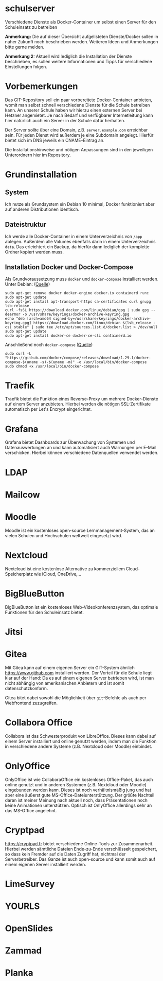 # schulserver
Verschiedene Dienste als Docker-Container um selbst einen Server für den Schuleinsatz zu betreiben

**Anmerkung:** Die auf dieser Übersicht aufgelisteten Dienste/Docker sollen in naher Zukunft noch beschrieben werden. Weiteren Ideen und Anmerkungen bitte gerne melden.

**Anmerkung 2:** Aktuell wird lediglich die Installation der Dienste beschrieben, es sollen weitere Informationen und Tipps für verschiedene Einstellungen folgen.

# Vorbemerkungen
Das GIT-Repository soll ein paar vorbereitete Docker-Container anbieten, womit man selbst schnell verschiedene Dienste für die Schule betreiben kann. An unserer Schule haben wir hierzu einen externen Server bei Hetzner angemietet. Je nach Bedarf und verfügbarer Internetleitung kann hier natürlich auch ein Server in der Schule dafür herhalten.

Der Server sollte über eine Domain, z.B. `server.example.com` erreichbar sein. Für jeden Dienst wird außerdem je eine Subdomain angelegt. Hierfür bietet sich im DNS jeweils ein CNAME-Eintrag an.

Die Installationshinweise und nötigen Anpassungen sind in den jeweiligen Unterordnern hier im Repository.

# Grundinstallation
## System
Ich nutze als Grundsystem ein Debian 10 minimal, Docker funktioniert aber auf anderen Distributionen identisch.

## Dateistruktur
Ich werde alle Docker-Container in einem Unterverzeichnis von `/app` ablegen. Außerdem alle Volumes ebenfalls darin in einem Unterverzeichnis `data`. Das erleichtert ein Backup, da hierfür dann lediglich der komplette Ordner kopiert werden muss.

## Installation Docker und Docker-Compose
Als Grundvoraussetzung muss `docker` und `docker-compose` installiert werden.
Unter Debian: ([Quelle](https://docs.docker.com/engine/install/debian/))
```
sudo apt-get remove docker docker-engine docker.io containerd runc
sudo apt-get update
sudo apt-get install apt-transport-https ca-certificates curl gnupg lsb-release
curl -fsSL https://download.docker.com/linux/debian/gpg | sudo gpg --dearmor -o /usr/share/keyrings/docker-archive-keyring.gpg
echo "deb [arch=amd64 signed-by=/usr/share/keyrings/docker-archive-keyring.gpg] https://download.docker.com/linux/debian $(lsb_release -cs) stable" | sudo tee /etc/apt/sources.list.d/docker.list > /dev/null
sudo apt-get update
sudo apt-get install docker-ce docker-ce-cli containerd.io
```

Anschließend noch `docker-compose` ([Quelle](https://docs.docker.com/compose/install/))
```
sudo curl -L "https://github.com/docker/compose/releases/download/1.29.1/docker-compose-$(uname -s)-$(uname -m)" -o /usr/local/bin/docker-compose
sudo chmod +x /usr/local/bin/docker-compose
```

# Traefik
Traefik bietet die Funktion eines Reverse-Proxy um mehrere Docker-Dienste auf einem Server anzubieten. Hierbei werden die nötigen SSL-Zertifikate automatisch per Let's Encrypt eingerichtet.

# Grafana
Grafana bietet Dashboards zur Überwachung von Systemen und Datenauswertungen an und kann automatisiert auch Warnungen per E-Mail verschicken. Hierbei können verschiedene Datenquellen verwendet werden.

# LDAP

# Mailcow

# Moodle
Moodle ist ein kostenloses open-source Lernmanagement-System, das an vielen Schulen und Hochschulen weltweit eingesetzt wird.

# Nextcloud
Nextcloud ist eine kostenlose Alternative zu kommerziellem Cloud-Speicherplatz wie iCloud, OneDrive,...

# BigBlueButton
BigBlueButton ist ein kostenloses Web-Videokonferenzsystem, das optimale Funktionen für den Schuleinsatz bietet.

# Jitsi

# Gitea
Mit Gitea kann auf einem eigenen Server ein GIT-System ähnlich https://www.github.com installiert werden. Der Vorteil für die Schule liegt klar auf der Hand: Da es auf einem eigenen Server betrieben wird, ist man nicht abhängig von amerikanischen Anbietern und ist somit datenschutzkonform.

Gitea bitet dabei sowohl die Möglichkeit über `git`-Befehle als auch per Webfrontend zuzugreifen.

# Collabora Office
Collabora ist das Schwesterprodukt von LibreOffice. Dieses kann dabei auf einem Server installiert und online genutzt werden, indem man die Funktion in verschiedene andere Systeme (z.B. Nextcloud oder Moodle) einbindet.

# OnlyOffice
OnlyOffice ist wie CollaboraOffice ein kostenloses Office-Paket, das auch online genutzt und in anderen Systemen (z.B. Nextcloud oder Moodle) eingebunden werden kann. Dieses ist noch verhältnismäßig jung und hat aber eine äußerst gute MS-Office-Dateiunterstützung. Der größte Nachteil daran ist meiner Meinung nach aktuell noch, dass Präsentationen noch keine Animationen unterstützen. Optisch ist OnlyOffice allerdings sehr an das MS-Office angelehnt.

# Cryptpad
https://cryptpad.fr bietet verschiedene Online-Tools zur Zusammenarbeit. Hierbei werden sämtliche Dateien Ende-zu-Ende verschlüsselt gespeichert, so dass kein Fremder auf die Daten Zugriff hat, nichtmal der Serverbetreiber. Das Ganze ist auch open-source und kann somit auch auf einem eigenen Server installiert werden.

# LimeSurvey

# YOURLS

# OpenSlides

# Zammad

# Planka
